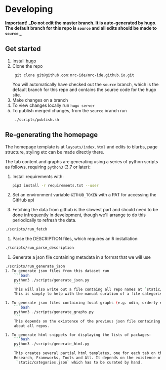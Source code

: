 # Developing

**Important!** **_Do not edit the master branch. It is auto-generated by hugo. 
The default branch for this repo is `source` and all edits should be made to `source` _**

## Get started
1. Install [hugo](https://gohugo.io/)
1. Clone the repo
    ```
     git clone git@github.com:mrc-ide/mrc-ide.github.io.git
    ```
    You will automatically have checked out the `source` branch, which is the default branch for this repo and contains 
    the source code for the hugo site.
1. Make changes on a branch
1. To view changes locally run `hugo server`
1. To publish merged changes, from the `source` branch run
    ```
     ./scripts/publish.sh
    ```
    
## Re-generating the homepage

The homepage template is at `layouts/index.html` and edits to blurbs, 
page structure, styling etc can be made directly there.

The tab content and graphs are generating using a series of python scripts as 
follows, requiring `python3` (3.7 or later):

1. Install requirements with:
    ```bash
    pip3 install -r requirements.txt --user
    ```

1. Set an environment variable `GITHUB_TOKEN` with a PAT for accessing the GitHub api

1. Fetching the data from github is the slowest part and should need to be done infrequently in development, though we'll arrange to do this periodically to refresh the data.

```bash
./scripts/run_fetch
```

1. Parse the DESCRIPTION files, which requires an R installation

```bash
./scripts/run_parse_description
```
1. Generate a json file containing metadata in a format that we will use

```bash
./scripts/run_generate_json
1. To generate json files from this dataset run
    ```bash
    python3 ./scripts/generate_json.py
    ```
    This will also write out a file containg all repo names at `static/reponames.json`. 
    This is simply to help with the manual curation of a file categorising all the repos, found at `static/categories.json`.

1. To generate json files containing focal graphs (e.g. odin, orderly ecosystems):
    ```bash
    python3 ./scripts/generate_graphs.py 
    ```
    This depends on the existence of the previous json file containing metadata 
    about all repos.

1. To generate html snippets for displaying the lists of packages:
    ```bash
    python3 ./scripts/generate_html.py
    ```
    This creates several partial html templates, one for each tab on the homepage:
    Research, Frameworks, Tools and All. It depends on the existence of a file
     `static/categories.json` which has to be curated by hand.
